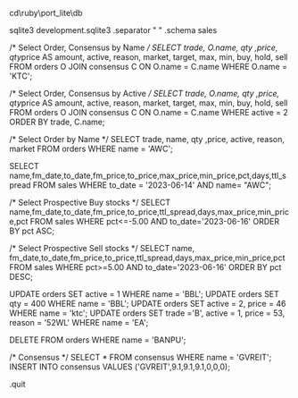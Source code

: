 
cd\ruby\port_lite\db

sqlite3 development.sqlite3
.separator " "
.schema sales

/* Select Order, Consensus by Name */
SELECT trade, O.name, qty ,price, qty*price AS amount, active, reason, market, target, max, min, buy, hold, sell FROM orders O JOIN consensus C ON O.name  = C.name WHERE O.name = 'KTC';

/* Select Order, Consensus by Active */
SELECT trade, O.name, qty ,price, qty*price AS amount, active, reason, market, target, max, min, buy, hold, sell FROM orders O JOIN consensus C ON O.name  = C.name WHERE active = 2 ORDER BY trade, C.name;

/* Select Order by Name */
SELECT trade, name, qty ,price, active, reason, market FROM orders WHERE name = 'AWC';

SELECT name,fm_date,to_date,fm_price,to_price,max_price,min_price,pct,days,ttl_spread FROM sales WHERE to_date = '2023-06-14' AND name= "AWC";

/* Select Prospective Buy stocks */
SELECT name,fm_date,to_date,fm_price,to_price,ttl_spread,days,max_price,min_price,pct FROM sales WHERE pct<=-5.00 AND to_date='2023-06-16' ORDER BY pct ASC;

/* Select Prospective Sell stocks */
SELECT name, fm_date,to_date,fm_price,to_price,ttl_spread,days,max_price,min_price,pct FROM sales WHERE pct>=5.00 AND to_date='2023-06-16' ORDER BY pct DESC;

UPDATE orders SET active = 1 WHERE name = 'BBL';
UPDATE orders SET qty = 400 WHERE name = 'BBL';
UPDATE orders SET active = 2, price = 46 WHERE name = 'ktc';
UPDATE orders SET trade ='B', active = 1, price = 53, reason = '52WL' WHERE name = 'EA';

DELETE FROM orders WHERE name = 'BANPU';

/* Consensus */
SELECT * FROM consensus WHERE name = 'GVREIT';
INSERT INTO consensus VALUES ('GVREIT',9.1,9.1,9.1,0,0,0);



.quit